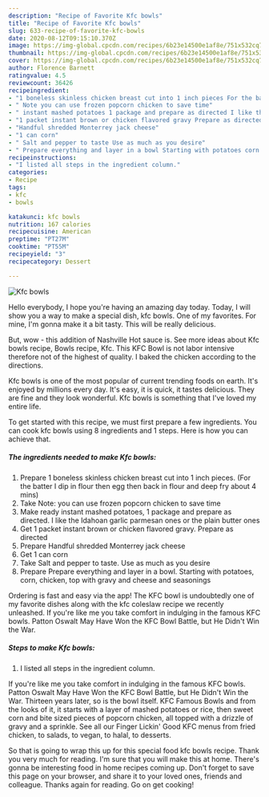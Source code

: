 ```yaml
---
description: "Recipe of Favorite Kfc bowls"
title: "Recipe of Favorite Kfc bowls"
slug: 633-recipe-of-favorite-kfc-bowls
date: 2020-08-12T09:15:10.370Z
image: https://img-global.cpcdn.com/recipes/6b23e14500e1af8e/751x532cq70/kfc-bowls-recipe-main-photo.jpg
thumbnail: https://img-global.cpcdn.com/recipes/6b23e14500e1af8e/751x532cq70/kfc-bowls-recipe-main-photo.jpg
cover: https://img-global.cpcdn.com/recipes/6b23e14500e1af8e/751x532cq70/kfc-bowls-recipe-main-photo.jpg
author: Florence Barnett
ratingvalue: 4.5
reviewcount: 36426
recipeingredient:
- "1 boneless skinless chicken breast cut into 1 inch pieces For the batter I dip in flour then egg then back in flour and deep fry about 4 mins"
- " Note you can use frozen popcorn chicken to save time"
- " instant mashed potatoes 1 package and prepare as directed I like the Idahoan garlic parmesan ones or the plain butter ones"
- "1 packet instant brown or chicken flavored gravy Prepare as directed"
- "Handful shredded Monterrey jack cheese"
- "1 can corn"
- " Salt and pepper to taste Use as much as you desire"
- " Prepare everything and layer in a bowl Starting with potatoes corn chicken top with gravy and cheese and seasonings"
recipeinstructions:
- "I listed all steps in the ingredient column."
categories:
- Recipe
tags:
- kfc
- bowls

katakunci: kfc bowls 
nutrition: 167 calories
recipecuisine: American
preptime: "PT27M"
cooktime: "PT55M"
recipeyield: "3"
recipecategory: Dessert

---
```



![Kfc bowls](https://img-global.cpcdn.com/recipes/6b23e14500e1af8e/751x532cq70/kfc-bowls-recipe-main-photo.jpg)

Hello everybody, I hope you're having an amazing day today. Today, I will show you a way to make a special dish, kfc bowls. One of my favorites. For mine, I'm gonna make it a bit tasty. This will be really delicious.

But, wow - this addition of Nashville Hot sauce is. See more ideas about Kfc bowls recipe, Bowls recipe, Kfc. This KFC Bowl is not labor intensive therefore not of the highest of quality. I baked the chicken according to the directions.

Kfc bowls is one of the most popular of current trending foods on earth. It's enjoyed by millions every day. It's easy, it is quick, it tastes delicious. They are fine and they look wonderful. Kfc bowls is something that I've loved my entire life.


To get started with this recipe, we must first prepare a few ingredients. You can cook kfc bowls using 8 ingredients and 1 steps. Here is how you can achieve that.

<!--inarticleads1-->

##### The ingredients needed to make Kfc bowls:

1. Prepare 1 boneless skinless chicken breast cut into 1 inch pieces. (For the batter I dip in flour then egg then back in flour and deep fry about 4 mins)
1. Take  Note: you can use frozen popcorn chicken to save time
1. Make ready  instant mashed potatoes, 1 package and prepare as directed. I like the Idahoan garlic parmesan ones or the plain butter ones
1. Get 1 packet instant brown or chicken flavored gravy. Prepare as directed
1. Prepare Handful shredded Monterrey jack cheese
1. Get 1 can corn
1. Take  Salt and pepper to taste. Use as much as you desire
1. Prepare  Prepare everything and layer in a bowl. Starting with potatoes, corn, chicken, top with gravy and cheese and seasonings


Ordering is fast and easy via the app! The KFC bowl is undoubtedly one of my favorite dishes along with the kfc coleslaw recipe we recently unleashed. If you&#39;re like me you take comfort in indulging in the famous KFC bowls. Patton Oswalt May Have Won the KFC Bowl Battle, but He Didn&#39;t Win the War. 

<!--inarticleads2-->

##### Steps to make Kfc bowls:

1. I listed all steps in the ingredient column.


If you&#39;re like me you take comfort in indulging in the famous KFC bowls. Patton Oswalt May Have Won the KFC Bowl Battle, but He Didn&#39;t Win the War. Thirteen years later, so is the bowl itself. KFC Famous Bowls and from the looks of it, it starts with a layer of mashed potatoes or rice, then sweet corn and bite sized pieces of popcorn chicken, all topped with a drizzle of gravy and a sprinkle. See all our Finger Lickin&#39; Good KFC menus from fried chicken, to salads, to vegan, to halal, to desserts. 

So that is going to wrap this up for this special food kfc bowls recipe. Thank you very much for reading. I'm sure that you will make this at home. There's gonna be interesting food in home recipes coming up. Don't forget to save this page on your browser, and share it to your loved ones, friends and colleague. Thanks again for reading. Go on get cooking!
